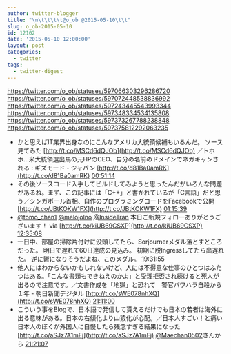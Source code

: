 ```yaml
---
author: twitter-blogger
title: "\n\t\t\t\t@o_ob @2015-05-10\t\t"
slug: o_ob-2015-05-10
id: 12102
date: '2015-05-10 12:00:00'
layout: post
categories:
  - twitter
tags:
  - twitter-digest
---
```


https://twitter.com/o_ob/statuses/597066303296286720 https://twitter.com/o_ob/statuses/597072448538836992 https://twitter.com/o_ob/statuses/597243445543993344 https://twitter.com/o_ob/statuses/597348334534135808 https://twitter.com/o_ob/statuses/597373267788238848 https://twitter.com/o_ob/statuses/597375812292063235  

*   かと思えばIT業界出身なのにこんなアメリカ大統領候補もいるんだ。 ソース見てみた [http://t.co/MSCd6dQJOb](http://t.co/MSCd6dQJOb) ／トホホ…米大統領選出馬の元HPのCEO、自分の名前のドメインでネガキャンされる : ギズモード・ジャパン [http://t.co/d81Ba0amRK](http://t.co/d81Ba0amRK) [00:51:14](https://twitter.com/o_ob/statuses/597066303296286720)
*   その後ソースコード入手してビルドしてみようと思ったんだがいろんな問題があるね。まず、この記事には「C++」と書かれているが「C言語」だと思う／シンガポール首相、自作のプログラミングコードをFacebookで公開 [http://t.co/JBtKOKW1FX](http://t.co/JBtKOKW1FX) [01:15:39](https://twitter.com/o_ob/statuses/597072448538836992)
*   [@tomo_chan1](https://twitter.com/tomo_chan1) [@melojolno](https://twitter.com/melojolno) [@InsideTran](https://twitter.com/InsideTran) 本日ご新規フォローありがとうございます！ via [http://t.co/kiUB69CSXP](http://t.co/kiUB69CSXP) [12:35:08](https://twitter.com/o_ob/statuses/597243445543993344)
*   一日中、部屋の掃除片付けに没頭してたら、Sorjournerメダル落とすところだった。 明日で遅れて60日達成の見込み。 初期に脱Ingressしてたら出遅れた。 逆に鬱になりそうだよね、このメダル。 [19:31:55](https://twitter.com/o_ob/statuses/597348334534135808)
*   他人にはわからないかもしれないけど、人には不得意な仕事のひとつはふたつはある。「こんな書類もできねえのかよ」と受理拒否され続けると死人が出るので注意です。／文書作成を「地獄」と恐れて　警官パワハラ自殺から１年 - 朝日新聞デジタル [http://t.co/sWE078nhXQ](http://t.co/sWE078nhXQ) [21:11:00](https://twitter.com/o_ob/statuses/597373267788238848)
*   こういう事をBlogで、日本語で発信して貰えるだけでも日本の若者は海外に出る意味がある。日本の右傾化より山猿化が心配。／日本人すごい！と痛い日本人のぼくが外国人に自慢したら残念すぎる結果になった [http://t.co/aSJz7A1mFj](http://t.co/aSJz7A1mFj) [@Maechan0502](https://twitter.com/Maechan0502)さんから [21:21:07](https://twitter.com/o_ob/statuses/597375812292063235)